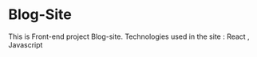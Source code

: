 # Blog-Site
This is Front-end project Blog-site.
Technologies used in the site : React , Javascript

